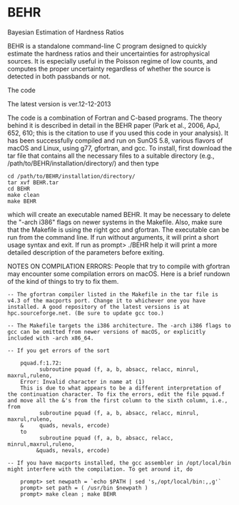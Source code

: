 # BEHR
Bayesian Estimation of Hardness Ratios

BEHR is a standalone command-line C program designed to quickly estimate the hardness ratios and their uncertainties for astrophysical sources. It is especially useful in the Poisson regime of low counts, and computes the proper uncertainty regardless of whether the source is detected in both passbands or not.

The code

The latest version is ver.12-12-2013

The code is a combination of Fortran and C-based programs. The theory behind it is described in detail in the BEHR paper (Park et al., 2006, ApJ, 652, 610; this is the citation to use if you used this code in your analysis). It has been successfully compiled and run on SunOS 5.8, various flavors of macOS and Linux, using g77, gfortran, and gcc. To install, first download the tar file that contains all the necessary files to a suitable directory (e.g., /path/to/BEHR/installation/directory/) and then type

	cd /path/to/BEHR/installation/directory/
	tar xvf BEHR.tar
	cd BEHR
	make clean
	make BEHR
which will create an executable named BEHR. It may be necessary to delete the "-arch i386" flags on newer systems in the Makefile. Also, make sure that the Makefile is using the right gcc and gfortran. The executable can be run from the command line. If run without arguments, it will print a short usage syntax and exit. If run as
	prompt> ./BEHR help
it will print a more detailed description of the parameters before exiting.

NOTES ON COMPILATION ERRORS: People that try to compile with gfortran may encounter some compilation errors on macOS. Here is a brief rundown of the kind of things to try to fix them.

	-- The gfortran compiler listed in the Makefile in the tar file is v4.3 of the macports port. Change it to whichever one you have installed. A good repository of the latest versions is at hpc.sourceforge.net. (Be sure to update gcc too.)

	-- The Makefile targets the i386 architecture. The -arch i386 flags to gcc can be omitted from newer versions of macOS, or explicitly included with -arch x86_64.

	-- If you get errors of the sort

		pquad.f:1.72:
		      subroutine pquad (f, a, b, absacc, relacc, minrul, maxrul,ruleno, 
		Error: Invalid character in name at (1)
		This is due to what appears to be a different interpretation of the continuation character. To fix the errors, edit the file pquad.f and move all the &'s from the first column to the sixth column, i.e., from
		      subroutine pquad (f, a, b, absacc, relacc, minrul, maxrul,ruleno,
		&     quads, nevals, ercode)
		to
		      subroutine pquad (f, a, b, absacc, relacc, minrul,maxrul,ruleno,
		     &quads, nevals, ercode)

	-- If you have macports installed, the gcc assembler in /opt/local/bin might interfere with the compilation. To get around it, do

		prompt> set newpath = `echo $PATH | sed 's,/opt/local/bin:,,g'`
		prompt> set path = ( /usr/bin $newpath )
		prompt> make clean ; make BEHR
